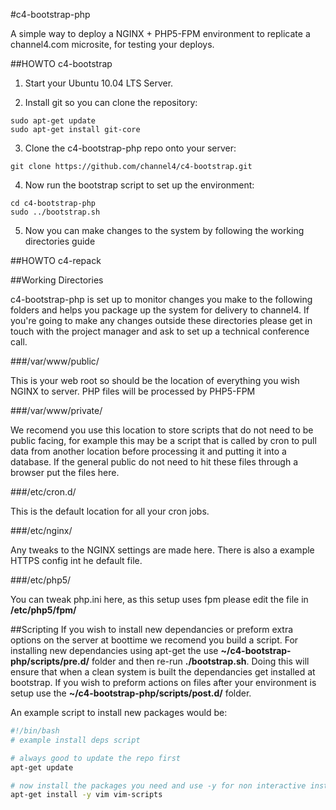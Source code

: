 #c4-bootstrap-php

A simple way to deploy a NGINX + PHP5-FPM environment to replicate a channel4.com microsite, for testing your deploys.

##HOWTO c4-bootstrap

1. Start your Ubuntu 10.04 LTS Server.

2. Install git so you can clone the repository:
```
sudo apt-get update
sudo apt-get install git-core
```
3. Clone the c4-bootstrap-php repo onto your server:
```
git clone https://github.com/channel4/c4-bootstrap.git
```
4. Now run the bootstrap script to set up the environment:
```
cd c4-bootstrap-php
sudo ../bootstrap.sh
```
5. Now you can make changes to the system by following the working directories guide

##HOWTO c4-repack


##Working Directories

c4-bootstrap-php is set up to monitor changes you make to the following folders and helps you package up the system for delivery to channel4. If you're going to make any changes outside these directories please get in touch with the project manager and ask to set up a technical conference call.

###/var/www/public/

This is your web root so should be the location of everything you wish NGINX to server. PHP files will be processed by PHP5-FPM

###/var/www/private/

We recomend you use this location to store scripts that do not need to be public facing, for example this may be a script that is called by cron to pull data from another location before processing it and putting it into a database. If the general public do not need to hit these files through a browser put the files here.

###/etc/cron.d/

This is the default location for all your cron jobs.

###/etc/nginx/

Any tweaks to the NGINX settings are made here. There is also a example HTTPS config int he default file.

###/etc/php5/

You can tweak php.ini here, as this setup uses fpm please edit the file in **/etc/php5/fpm/**

##Scripting
If you wish to install new dependancies or preform extra options on the server at boottime we recomend you build a script. For installing new dependancies using apt-get the use **~/c4-bootstrap-php/scripts/pre.d/** folder and then re-run **./bootstrap.sh**. Doing this will ensure that when a clean system is built the dependancies get installed at bootstrap. If you wish to preform actions on files after your environment is setup use the **~/c4-bootstrap-php/scripts/post.d/** folder.

An example script to install new packages would be:

```bash
#!/bin/bash
# example install deps script

# always good to update the repo first
apt-get update

# now install the packages you need and use -y for non interactive install
apt-get install -y vim vim-scripts

```
